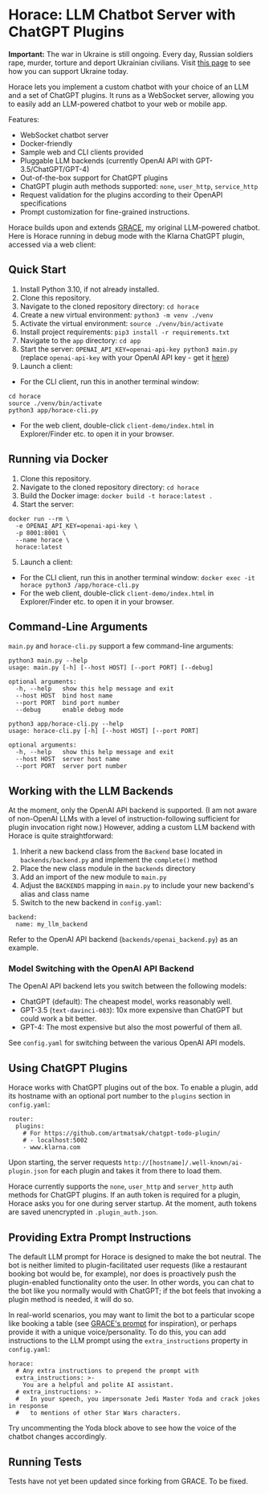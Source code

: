 # Horace: LLM Chatbot Server with ChatGPT Plugins

**Important:** The war in Ukraine is still ongoing. Every day, Russian soldiers rape, murder, torture and deport Ukrainian civilians. Visit [this page](https://war.ukraine.ua/support-ukraine/) to see how you can support Ukraine today.

Horace lets you implement a custom chatbot with your choice of an LLM and a set of ChatGPT plugins. It runs as a WebSocket server, allowing you to easily add an LLM-powered chatbot to your web or mobile app.

Features:

* WebSocket chatbot server
* Docker-friendly
* Sample web and CLI clients provided
* Pluggable LLM backends (currently OpenAI API with GPT-3.5/ChatGPT/GPT-4)
* Out-of-the-box support for ChatGPT plugins
* ChatGPT plugin auth methods supported: `none`, `user_http`, `service_http`
* Request validation for the plugins according to their OpenAPI specifications
* Prompt customization for fine-grained instructions.

Horace builds upon and extends [GRACE](https://github.com/artmatsak/grace), my original LLM-powered chatbot. Here is Horace running in debug mode with the Klarna ChatGPT plugin, accessed via a web client:

## Quick Start

1. Install Python 3.10, if not already installed.
2. Clone this repository.
3. Navigate to the cloned repository directory: `cd horace`
4. Create a new virtual environment: `python3 -m venv ./venv`
5. Activate the virtual environment: `source ./venv/bin/activate`
6. Install project requirements: `pip3 install -r requirements.txt`
7. Navigate to the `app` directory: `cd app`
8. Start the server: `OPENAI_API_KEY=openai-api-key python3 main.py` (replace `openai-api-key` with your OpenAI API key - get it [here](https://platform.openai.com/signup))
9. Launch a client:
  * For the CLI client, run this in another terminal window:
```
cd horace
source ./venv/bin/activate
python3 app/horace-cli.py
```
  * For the web client, double-click `client-demo/index.html` in Explorer/Finder etc. to open it in your browser.

## Running via Docker

1. Clone this repository.
2. Navigate to the cloned repository directory: `cd horace`
3. Build the Docker image: `docker build -t horace:latest .`
4. Start the server:
```
docker run --rm \
  -e OPENAI_API_KEY=openai-api-key \
  -p 8001:8001 \
  --name horace \
  horace:latest
```
5. Launch a client:
  * For the CLI client, run this in another terminal window: `docker exec -it horace python3 /app/horace-cli.py`
  * For the web client, double-click `client-demo/index.html` in Explorer/Finder etc. to open it in your browser.

## Command-Line Arguments

`main.py` and `horace-cli.py` support a few command-line arguments:

```
python3 main.py --help
usage: main.py [-h] [--host HOST] [--port PORT] [--debug]

optional arguments:
  -h, --help   show this help message and exit
  --host HOST  bind host name
  --port PORT  bind port number
  --debug      enable debug mode
```
```
python3 app/horace-cli.py --help
usage: horace-cli.py [-h] [--host HOST] [--port PORT]

optional arguments:
  -h, --help   show this help message and exit
  --host HOST  server host name
  --port PORT  server port number
```

## Working with the LLM Backends

At the moment, only the OpenAI API backend is supported. (I am not aware of non-OpenAI LLMs with a level of instruction-following sufficient for plugin invocation right now.) However, adding a custom LLM backend with Horace is quite straightforward:

1. Inherit a new backend class from the `Backend` base located in `backends/backend.py` and implement the `complete()` method
2. Place the new class module in the `backends` directory
3. Add an import of the new module to `main.py`
4. Adjust the `BACKENDS` mapping in `main.py` to include your new backend's alias and class name
5. Switch to the new backend in `config.yaml`:

```
backend:
  name: my_llm_backend
```

Refer to the OpenAI API backend (`backends/openai_backend.py`) as an example.

### Model Switching with the OpenAI API Backend

The OpenAI API backend lets you switch between the following models:

* ChatGPT (default): The cheapest model, works reasonably well.
* GPT-3.5 (`text-davinci-003`): 10x more expensive than ChatGPT but could work a bit better.
* GPT-4: The most expensive but also the most powerful of them all.

See `config.yaml` for switching between the various OpenAI API models.

## Using ChatGPT Plugins

Horace works with ChatGPT plugins out of the box. To enable a plugin, add its hostname with an optional port number to the `plugins` section in `config.yaml`:

```
router:
  plugins:
    # For https://github.com/artmatsak/chatgpt-todo-plugin/
    # - localhost:5002
    - www.klarna.com
```

Upon starting, the server requests `http://[hostname]/.well-known/ai-plugin.json` for each plugin and takes it from there to load them.

Horace currently supports the `none`, `user_http` and `server_http` auth methods for ChatGPT plugins. If an auth token is required for a plugin, Horace asks you for one during server startup. At the moment, auth tokens are saved unencrypted in `.plugin_auth.json`.

## Providing Extra Prompt Instructions

The default LLM prompt for Horace is designed to make the bot neutral. The bot is neither limited to plugin-facilitated user requests (like a restaurant booking bot would be, for example), nor does is proactively push the plugin-enabled functionality onto the user. In other words, you can chat to the bot like you normally would with ChatGPT; if the bot feels that invoking a plugin method is needed, it will do so.

In real-world scenarios, you may want to limit the bot to a particular scope like booking a table (see [GRACE's prompt](https://github.com/artmatsak/grace/blob/master/grace_chatbot.py#L11) for inspiration), or perhaps provide it with a unique voice/personality. To do this, you can add instructions to the LLM prompt using the `extra_instructions` property in `config.yaml`:

```
horace:
  # Any extra instructions to prepend the prompt with
  extra_instructions: >-
    You are a helpful and polite AI assistant.
  # extra_instructions: >-
  #   In your speech, you impersonate Jedi Master Yoda and crack jokes in response
  #   to mentions of other Star Wars characters.
```

Try uncommenting the Yoda block above to see how the voice of the chatbot changes accordingly.

## Running Tests

Tests have not yet been updated since forking from GRACE. To be fixed.
